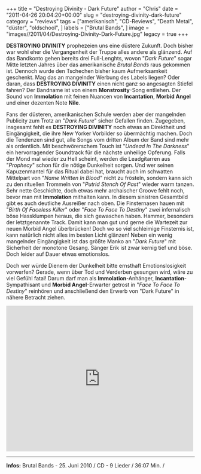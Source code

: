 +++
title = "Destroying Divinity - Dark Future"
author = "Chris"
date = "2011-04-26 20:04:20+00:00"
slug = "destroying-divinity-dark-future"
category = "reviews"
tags = ["amerikanisch", "CD-Reviews", "Death Metal", "düster", "oldschool", ]
labels = ["Brutal Bands", ]
image = "images//2011/04/Destroying-Divinity-Dark-Future.jpg"
legacy = true
+++

**DESTROYING DIVINITY** prophezeien uns eine düstere Zukunft. Doch bisher war wohl eher die Vergangenheit der Truppe alles andere als glänzend. Auf das Bandkonto gehen bereits drei Full-Lenghts, wovon "_Dark Future_" sogar Mitte letzten Jahres über das amerikanische _Brutal Bands_ raus gekommen ist. Dennoch wurde den Tschechen bisher kaum Aufmerksamkeit geschenkt. Mag das an mangelnder Werbung des Labels liegen? Oder daran, dass **DESTROYING DIVINITY** einen nicht ganz so angesagten Stiefel fahren? Der Bandname ist von einem **Monstrosity**-Song entliehen. Der Sound von **Immolation** mit feinen Nuancen von **Incantation**, **Morbid Angel** und einer dezenten Note **Nile**.

Fans der düsteren, amerikanischen Schule werden aber der mangelnden Publicity zum Trotz an "_Dark Future_" sicher Gefallen finden. Zugegeben, insgesamt fehlt es **DESTROYING DIVINITY** noch etwas an Direktheit und Eingängigkeit, die ihre New Yorker Vorbilder so übermächtig machen. Doch die Tendenzen sind gut, alle Songs vom dritten Album der Band sind mehr als ordentlich. Mit beschwörerschem Touch ist "_Undead In The Darkness_" ein hervorragender Soundtrack für die nächste unheilige Opferung. Falls der Mond mal wieder zu Hell scheint, werden die Leadgitarren aus "_Prophecy_" schon für die nötige Dunkelheit sorgen. Und wer seinen Kapuzenmantel für das Ritual dabei hat, braucht auch im schwatten Mittelpart von "_Name Written In Blood_" nicht zu frösteln, sondern kann sich zu den rituellen Trommeln von "_Putrid Stench Of Past_" wieder warm tanzen. Sehr nette Geschichte, doch etwas mehr archaischer Groove fehlt noch, bevor man mit **Immolation** mithalten kann.
In diesem sinistren Gesamtbild gibt es auch deutliche Ausreißer nach oben. Die Finsternasen hauen mit "_Birth Of Faceless Killer_" oder "_Face To Face To Destiny_" zwei infernalisch böse Hassklumpen heraus, die sich gewaschen haben. Hammer, besonders der letztgenannte Track. Damit kann man gut und gerne die Wartezeit zur neuen Morbid Angel überbrücken!
Doch wo so viel schleimige Finsternis ist, kann natürlich nicht alles im besten Licht glänzen! Neben ein wenig mangelnder Eingängigkeit ist das größte Manko an "_Dark Future_" mit Sicherheit der monotone Gesang. Sänger Erik ist zwar kernig tief und böse. Doch leider auf Dauer etwas emotionslos.

Doch wer würde Dienern der Dunkelheit bitte ernsthaft Emotionslosigkeit vorwerfen? Gerade, wenn über Tod und Verderben gesungen wird, wäre zu viel Gefühl fatal! Darum darf man als **Immolation**-Anhänger, **Incantation**-Sympathisant und **Morbid Angel**-Erwarter getrost in "_Face To Face To Destiny_" reinhören und anschließend den Erwerb von "Dark Future" in nähere Betracht ziehen.



<iframe allowfullscreen="" frameborder="0" height="390" src="http://www.youtube.com/embed/0nFRT2nUkOc" title="YouTube video player" width="500"></iframe>



---
**Infos:**
Brutal Bands - 25. Juni 2010 / 
CD - 9 Lieder / 36:07 Min. / 

